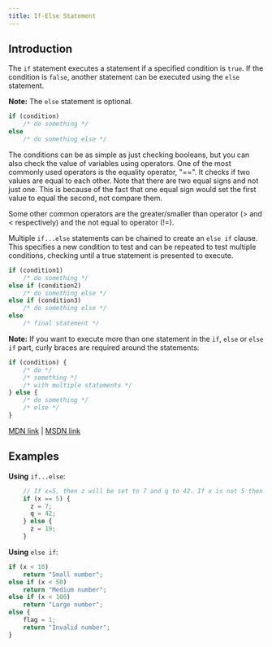 ```yaml
---
title: If-Else Statement
---
```

## Introduction

The `if` statement executes a statement if a specified condition is `true`. If the condition is `false`, another statement can be executed using the `else` statement.

**Note:** The `else` statement is optional.

```javascript
if (condition)
    /* do something */
else
    /* do something else */
```

The conditions can be as simple as just checking booleans, but you can also check the value of variables using operators. One of the most commonly used operators is the equality operator, "==". It checks if two values are equal to each other. Note that there are two equal signs and not just one. This is because of the fact that one equal sign would set the first value to equal the second, not compare them.

Some other common operators are the greater/smaller than operator (> and < respectively) and the not equal to operator (!=).

Multiple `if...else` statements can be chained to create an `else if` clause. This specifies a new condition to test and can be repeated to test multiple conditions, checking until a true statement is presented to execute.

```javascript
if (condition1)
    /* do something */
else if (condition2)
    /* do something else */
else if (condition3)
    /* do something else */
else
    /* final statement */
```

**Note:** If you want to execute more than one statement in the `if`, `else` or `else if` part, curly braces are required around the statements:

```javascript
if (condition) {
    /* do */
    /* something */
    /* with multiple statements */
} else {
    /* do something */
    /* else */
}
```

<a href='https://developer.mozilla.org/en-US/docs/Web/JavaScript/Reference/Statements/if...else' target='_blank' rel='nofollow'>MDN link</a> | <a href='https://msdn.microsoft.com/en-us/library/85yyde5c.aspx' target='_blank' rel='nofollow'>MSDN link</a>

## Examples

**Using** `if...else`:
```javascript
    // If x=5, then z will be set to 7 and q to 42. If x is not 5 then z will be set to 19.
    if (x == 5) {
      z = 7;
      q = 42;
    } else {
      z = 19;
    }
```

**Using** `else if`:

```javascript
if (x < 10)
    return "Small number";
else if (x < 50)
    return "Medium number";
else if (x < 100)
    return "Large number";
else {
    flag = 1;
    return "Invalid number";
}
```
